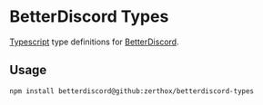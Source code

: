 # BetterDiscord Types

[Typescript](https://www.typescriptlang.org/) type definitions for [BetterDiscord](https://betterdiscord.app/).

## Usage

```
npm install betterdiscord@github:zerthox/betterdiscord-types
```
